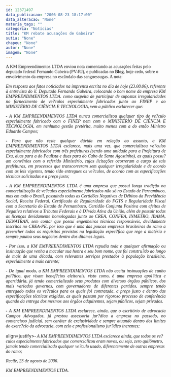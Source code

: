 ```yaml
---
id: 12371497
data_publicacao: "2006-08-23 18:17:00"
data_alteracao: "None"
materia_tags: ""
categoria: "Notícias"
title: "KM rebate acusações de Gabeira"
sutia: "None"
chapeu: "None"
autor: "None"
imagem: "None"
---
```

<p><P><FONT face=Verdana>A KM Empreendimentos LTDA enviou nota comentando as acusações feitas pelo deputado federal Fernando Gabeira (PV-RJ), e publicadas no <STRONG>Blog</STRONG>, hoje cedo,&nbsp;sobre o envolvimento da empresa no escândalo das sanguessugas. A nota:</FONT></P></p>
<p><P align=justify><FONT face=Verdana><EM>Em resposta aos fatos noticiados na imprensa escrita no dia de hoje (23.08.06), referente à entrevista do il. Deputado Fernando Gabeira, colocando o bom nome da empresa KM EMPREENDIMENTOS LTDA. como suspeita de participar de supostas irregularidades no fornecimento de ve?culos especialmente fabricados junto ao FINEP e ao MINISTÉRIO DE CIÊNCIA E TECNOLOGIA, vem a público esclarecer que:</EM></FONT></P><FONT face=Verdana></p>
<p><P align=justify><EM></EM></P></FONT></p>
<p><P align=justify><FONT face=Verdana><EM>- A KM EMPREENDIMENTOS LTDA nunca comercializou qualquer tipo de ve?culo especialmente fabricado com o FINEP nem com o MINISTÉRIO DE CIÊNCIA E TECNOLOGIA, em nenhuma gestão pretérita, muito menos com a do então Ministro Eduardo Campos;</EM></FONT></P><FONT face=Verdana></p>
<p><P align=justify><EM></EM></P></FONT></p>
<p><P align=justify><FONT face=Verdana><EM>- Para que não reste qualquer dúvida em relação ao assunto, a KM EMPREENDIMENTOS LTDA esclarece, mais uma vez, que comercializou ve?culos especialmente fabricados com três prefeituras (sendo uma unidade para a Prefeitura de Exu, duas para a do Paulista e duas para do Cabo de Santo Agostinho), as quais possu?am convênios com o referido Ministério, cujas licitações ocorreram a cargo de tais prefeituras, em processos que transcorreram sem qualquer irregularidade e de acordo com as leis vigentes, tendo sido entregues os ve?culos, de acordo com as especificações técnicas solicitadas e a preço justo;</EM></FONT></P><FONT face=Verdana></p>
<p><P align=justify><EM></EM></P></FONT></p>
<p><P align=justify><FONT face=Verdana><EM>- A KM EMPREENDIMENTOS LTDA é uma empresa que possui longa tradição na comercialização de ve?culos especialmente fabricados não só no Estado de Pernambuco, mas em todo o Brasil, possuindo todas as Certidões Negativas de Débitos da Previdência Social, Receita Federal, Certificado de Regularidade do FGTS e Regularidade Fiscal com a Secretaria do Estado de Pernambuco, Certidão Conjunta Positiva com efeitos de Negativa relativos a Tributos Federais e à D?vida Ativa da União, além de possuir todas as licenças devidamente homologadas junto ao CREA, CONFEA, INMETRO, IBAMA, DENATRAN, sem contar que possui engenheiros técnicos responsáveis, devidamente inscritos no CREA-PE, por isso que é uma das poucas empresas brasileiras do ramo a preencher todos os requisitos previstos na legislação espec?fica que rege a matéria e sempre pautou seus negócios dentro dos ditames legais.</EM></FONT></P><FONT face=Verdana></p>
<p><P align=justify><EM></EM></P></FONT></p>
<p><P align=justify><FONT face=Verdana><EM>- Por isso, a KM EMPREENDIMENTOS LTDA repudia toda e qualquer afirmação ou insinuação que venha a macular sua honra e seu bom nome, que foi constru?do ao longo de mais de uma década, com relevantes serviços prestados à população brasileira, especialmente a mais carente;</EM></FONT></P><FONT face=Verdana></p>
<p><P align=justify><EM></EM></P></FONT></p>
<p><P align=justify><FONT face=Verdana><EM>- De igual modo, a KM EMPREENDIMENTOS LTDA não aceita insinuações de cunho pol?tico, que visam benef?cios eleitorais, visto como, é uma empresa apol?tica e apartidária, já tendo comercializado seus produtos com diversos órgãos públicos, dos mais variados governos, com governadores de diferentes partidos, sempre tendo entregado todos os ve?culos para os quais foi contratada, a preço justo e dentro das especificações técnicas exigidas, as quais passam por rigoroso processo de conferência quando da entrega dos mesmos aos órgãos adquirentes, sejam públicos, sejam privados.</EM></FONT></P><FONT face=Verdana></p>
<p><P align=justify><EM></EM></P></FONT></p>
<p><P align=justify><FONT face=Verdana><EM>- A KM EMPREENDIMENTOS LTDA esclarece, ainda, que o escritório de advocacia Campos Advogados, já prestou assessoria jur?dica a empresa no passado, no contencioso judicial, sem caráter de exclusividade e sempre atuando dentro dos limites do exerc?cio da advocacia, com zelo e profissionalismo jur?dico inerentes;</EM></FONT></P><FONT face=Verdana></p>
<p><P align=justify><EM></EM></P></FONT></p>
<p><P</p>
<p> align=justify><FONT face=Verdana><EM>- A KM EMPREENDIMENTOS LTDA esclarece ainda, que todos os ve?culos especialmente fabricados que comercializou eram novos, ou seja, zero quilômetro, jamais tendo comercializado qualquer ve?culo usado, diferentemente de outras empresas do ramo; </EM></FONT></P><FONT face=Verdana></p>
<p><P align=justify><EM></EM></P></FONT><FONT face=\"Times New Roman\"></p>
<p><P align=justify><FONT face=Verdana><EM>Recife, 23 de agosto de 2006.</EM></FONT></P></p>
<p><P align=justify><FONT face=Verdana><EM></EM></FONT></P></p>
<p><P align=justify><FONT face=Verdana><EM>KM EMPREENDIMENTOS LTDA</EM>.</FONT></P></FONT> </p>

